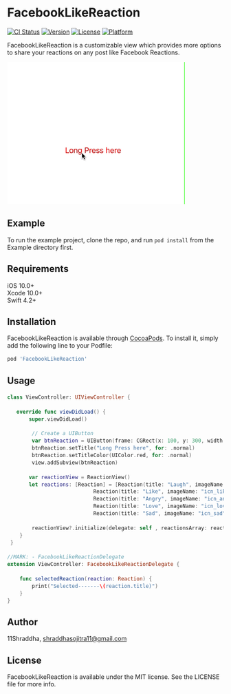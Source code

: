 # FacebookLikeReaction

[![CI Status](https://img.shields.io/travis/11Shraddha/FacebookLikeReaction.svg?style=flat)](https://travis-ci.org/11Shraddha/FacebookLikeReaction)
[![Version](https://img.shields.io/cocoapods/v/FacebookLikeReaction.svg?style=flat)](https://cocoapods.org/pods/FacebookLikeReaction)
[![License](https://img.shields.io/cocoapods/l/FacebookLikeReaction.svg?style=flat)](https://cocoapods.org/pods/FacebookLikeReaction)
[![Platform](https://img.shields.io/cocoapods/p/FacebookLikeReaction.svg?style=flat)](https://cocoapods.org/pods/FacebookLikeReaction)

FacebookLikeReaction is a customizable view which provides more options to share your reactions on any post like Facebook Reactions.

![alt tag](https://github.com/11Shraddha/FacebookLikeReaction/blob/master/ReactionDemo.gif)


## Example

To run the example project, clone the repo, and run `pod install` from the Example directory first.

## Requirements

iOS 10.0+    
Xcode 10.0+   
Swift 4.2+     


## Installation

FacebookLikeReaction is available through [CocoaPods](https://cocoapods.org). To install
it, simply add the following line to your Podfile:

```ruby
pod 'FacebookLikeReaction'
```
## Usage

```Swift
class ViewController: UIViewController {

   override func viewDidLoad() {
       super.viewDidLoad()

        // Create a UIButton 
        var btnReaction = UIButton(frame: CGRect(x: 100, y: 300, width: 200, height: 30))
        btnReaction.setTitle("Long Press here", for: .normal)
        btnReaction.setTitleColor(UIColor.red, for: .normal)
        view.addSubview(btnReaction)

       var reactionView = ReactionView()
       let reactions: [Reaction] = [Reaction(title: "Laugh", imageName: "icn_laugh"),
                            Reaction(title: "Like", imageName: "icn_like"),
                            Reaction(title: "Angry", imageName: "icn_angry"),
                            Reaction(title: "Love", imageName: "icn_love"),
                            Reaction(title: "Sad", imageName: "icn_sad")]
        
        reactionView?.initialize(delegate: self , reactionsArray: reactions, sourceView: self.view, gestureView: btnReaction)
    }
 }

//MARK: - FacebookLikeReactionDelegate
extension ViewController: FacebookLikeReactionDelegate {
    
    func selectedReaction(reaction: Reaction) {
        print("Selected-------\(reaction.title)")
    }
}
```


## Author

11Shraddha, shraddhasojitra11@gmail.com

## License

FacebookLikeReaction is available under the MIT license. See the LICENSE file for more info.
